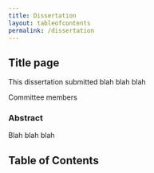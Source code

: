 ```yaml
---
title: Dissertation
layout: tableofcontents
permalink: /dissertation
---
```


## Title page

This dissertation submitted blah blah blah

Committee members

### Abstract

Blah blah blah

## Table of Contents

